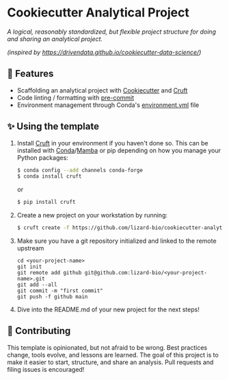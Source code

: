 # Cookiecutter Analytical Project

_A logical, reasonably standardized, but flexible project structure for doing and sharing an analytical project._

_(inspired by https://drivendata.github.io/cookiecutter-data-science/)_

## :muscle: Features
- Scaffolding an analytical project with [Cookiecutter](https://github.com/cookiecutter/cookiecutter) and [Cruft](https://cruft.github.io/cruft/)
- Code linting / formatting with [pre-commit](https://pre-commit.com/)
- Environment management through Conda's [environment.yml](https://docs.conda.io/projects/conda/en/latest/user-guide/tasks/manage-environments.html) file

## :sparkles: Using the template

1. Install [Cruft](https://cruft.github.io/cruft/) in your environment if you haven't done so.
This can be installed with [Conda](https://github.com/conda/conda-docs/blob/master/docs/source/miniconda.rst)/[Mamba](https://github.com/mamba-org/mamba) or pip depending on how you manage your Python packages:
    ``` bash
    $ conda config --add channels conda-forge
    $ conda install cruft
    ```
    or
    ``` bash
    $ pip install cruft
    ```

2. Create a new project on your workstation by running:
    ``` bash
    $ cruft create -f https://github.com/lizard-bio/cookiecutter-analytical-project
    ```

3.  Make sure you have a git repository initialized and linked to the remote upstream
    ```
    cd <your-project-name>
    git init
	git remote add github git@github.com:lizard-bio/<your-project-name>.git
	git add --all
	git commit -m "first commit"
	git push -f github main
    ```

4. Dive into the README.md of your new project for the next steps!

## :raised_hands: Contributing

This template is opinionated, but not afraid to be wrong. Best practices change, tools evolve, and lessons are learned. The goal of this project is to make it easier to start, structure, and share an analysis. Pull requests and filing issues is encouraged!
